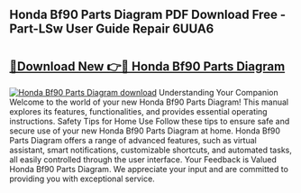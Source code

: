 ## Honda Bf90 Parts Diagram PDF Download Free - Part-LSw User Guide Repair 6UUA6

# <h2><a href="http://dflq1g9.blite.top/?on=Honda+Bf90+Parts+Diagram">🔗Download New 👉🔴 Honda Bf90 Parts Diagram</a></h2>

[![Honda Bf90 Parts Diagram download](https://i.imgur.com/lujVjoI.png)](http://dflq1g9.blite.top/?on=Honda+Bf90+Parts+Diagram)
Understanding Your Companion Welcome to the world of your new Honda Bf90 Parts Diagram! This manual explores its features, functionalities, and provides essential operating instructions. Safety Tips for Home Use Follow these tips to ensure safe and secure use of your new Honda Bf90 Parts Diagram at home. Honda Bf90 Parts Diagram offers a range of advanced features, such as virtual assistant, smart notifications, customizable shortcuts, and automated tasks, all easily controlled through the user interface. Your Feedback is Valued Honda Bf90 Parts Diagram. We appreciate your input and are committed to providing you with exceptional service.
